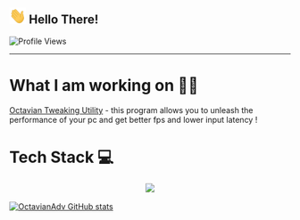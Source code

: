 ## <img src="https://raw.githubusercontent.com/ABSphreak/ABSphreak/master/gifs/Hi.gif" width="30px"> Hello There!

![Profile Views](https://komarev.com/ghpvc/?username=OctavianAdv&color=7C3138&style=flat-square)

---

# What I am working on 👨‍💻

[Octavian Tweaking Utility](https://discord.gg/BBtwEREjmj) - this program allows you to unleash the performance of your pc and get better fps and lower input latency !

# Tech Stack 💻
<p align="center">
  <a href="https://skillicons.dev">
    <img src="https://skillicons.dev/icons?i=visualstudio,vscode,windows,powershell,mysql,linux,github,cpp,cs,c,nginx,nodejs" />
  </a>
</p>

[![OctavianAdv GitHub stats](https://github-readme-stats.vercel.app/api?username=OctavianAdv)](https://github.com/OctavianAdv/github-readme-stats)
